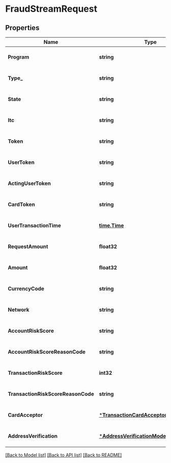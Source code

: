 # FraudStreamRequest

## Properties
Name | Type | Description | Notes
------------ | ------------- | ------------- | -------------
**Program** | **string** |  | [optional] [default to null]
**Type_** | **string** |  | [optional] [default to null]
**State** | **string** |  | [optional] [default to null]
**Itc** | **string** |  | [optional] [default to null]
**Token** | **string** |  | [optional] [default to null]
**UserToken** | **string** |  | [optional] [default to null]
**ActingUserToken** | **string** |  | [optional] [default to null]
**CardToken** | **string** |  | [optional] [default to null]
**UserTransactionTime** | [**time.Time**](time.Time.md) |  | [optional] [default to null]
**RequestAmount** | **float32** |  | [optional] [default to null]
**Amount** | **float32** |  | [optional] [default to null]
**CurrencyCode** | **string** |  | [optional] [default to null]
**Network** | **string** |  | [optional] [default to null]
**AccountRiskScore** | **string** |  | [optional] [default to null]
**AccountRiskScoreReasonCode** | **string** |  | [optional] [default to null]
**TransactionRiskScore** | **int32** |  | [optional] [default to null]
**TransactionRiskScoreReasonCode** | **string** |  | [optional] [default to null]
**CardAcceptor** | [***TransactionCardAcceptorViewModelV1**](transaction_card_acceptor_view_model_v1.md) |  | [optional] [default to null]
**AddressVerification** | [***AddressVerificationModel**](address_verification_model.md) |  | [optional] [default to null]

[[Back to Model list]](../README.md#documentation-for-models) [[Back to API list]](../README.md#documentation-for-api-endpoints) [[Back to README]](../README.md)


